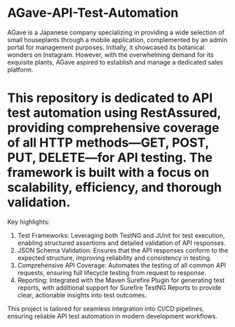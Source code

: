 # AGave-API-Test-Automation
 AGave is a Japanese company specializing in providing a wide selection of small houseplants through a mobile application, complemented by an admin portal for management purposes. Initially, it showcased its botanical wonders on Instagram. However, with the overwhelming demand for its exquisite plants, AGave aspired to establish and manage a dedicated sales platform. 

# This repository is dedicated to API test automation using RestAssured, providing comprehensive coverage of all HTTP methods—GET, POST, PUT, DELETE—for API testing. The framework is built with a focus on scalability, efficiency, and thorough validation.

Key highlights:

1) Test Frameworks: Leveraging both TestNG and JUnit for test execution, enabling structured assertions and detailed validation of API responses.
2) JSON Schema Validation: Ensures that the API responses conform to the expected structure, improving reliability and consistency in testing.
3) Comprehensive API Coverage: Automates the testing of all common API requests, ensuring full lifecycle testing from request to response.
4) Reporting: Integrated with the Maven Surefire Plugin for generating test reports, with additional support for Surefire TestNG Reports to provide clear, actionable insights into test outcomes.

This project is tailored for seamless integration into CI/CD pipelines, ensuring reliable API test automation in modern development workflows.
